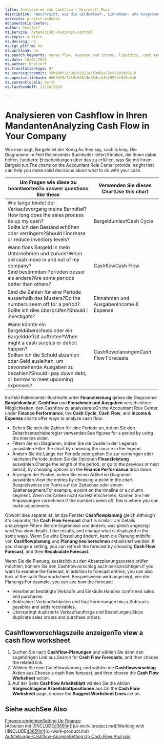 ```yaml
---
title: Analysieren von Cashflow | Microsoft Docs
description: "Beschreibt, wie die Geldumlauf-, Einnahmen- und Ausgaben-, Cash Flow- und Cashflow-Prognosediagramme verwendet werden, um vergangene und künftige Bargeldbewegungen im Unternehmen zu analysieren."
services: project-madeira
documentationcenter: 
author: bholtorf
ms.service: dynamics365-business-central
ms.topic: article
ms.devlang: na
ms.tgt_pltfrm: na
ms.workload: na
ms.search.keywords: money flow, expense and income, liquidity, cash receipts minus cash payments, Cartera
ms.date: 10/01/2018
ms.author: bholtorf
ms.translationtype: HT
ms.sourcegitcommit: 33b900f1ac9e295921e7f3d6ea72cc93939d8a1b
ms.openlocfilehash: 686f678c7459c608f0ef0dccb7bf959bf843e5e6
ms.contentlocale: de-ch
ms.lasthandoff: 11/26/2018

---
```

# <a name="analyzing-cash-flow-in-your-company"></a><span data-ttu-id="7bc79-103">Analysieren von Cashflow in Ihren Mandanten</span><span class="sxs-lookup"><span data-stu-id="7bc79-103">Analyzing Cash Flow in Your Company</span></span>
<span data-ttu-id="7bc79-104">Wie man sagt, Bargeld ist der König.</span><span class="sxs-lookup"><span data-stu-id="7bc79-104">As they say, cash is king.</span></span> <span data-ttu-id="7bc79-105">Die Diagramme im Feld Rollencenter Buchhalter liefert Einblick, die Ihnen dabei helfen, fundierte Entscheidungen über das zu erfüllen, was Sie mit Ihrem Bargeld tun.</span><span class="sxs-lookup"><span data-stu-id="7bc79-105">The charts on the Accountant Role Center provide insight that can help you make solid decisions about what to do with your cash.</span></span>  

| <span data-ttu-id="7bc79-106">Um Fragen wie diese zu beantworten</span><span class="sxs-lookup"><span data-stu-id="7bc79-106">To answer questions like these</span></span> | <span data-ttu-id="7bc79-107">Verwenden Sie dieses Chart</span><span class="sxs-lookup"><span data-stu-id="7bc79-107">Use this chart</span></span> |
| --- | --- |
| <span data-ttu-id="7bc79-108">Wie lange bindet der Verkaufsvorgang meine Barmittel?</span><span class="sxs-lookup"><span data-stu-id="7bc79-108">How long does the sales process tie up my cash?</span></span></br> <span data-ttu-id="7bc79-109">Sollte ich den Bestand erhöhen oder verringern?</span><span class="sxs-lookup"><span data-stu-id="7bc79-109">Should I increase or reduce inventory levels?</span></span> |<span data-ttu-id="7bc79-110">Bargeldumlauf</span><span class="sxs-lookup"><span data-stu-id="7bc79-110">Cash Cycle</span></span> |
| <span data-ttu-id="7bc79-111">Wann floss Bargeld in mein Unternehmen und zurück?</span><span class="sxs-lookup"><span data-stu-id="7bc79-111">When did cash move in and out of my company?</span></span></br> <span data-ttu-id="7bc79-112">Sind bestimmten Perioden besser als andere?</span><span class="sxs-lookup"><span data-stu-id="7bc79-112">Are some periods better than others?</span></span> |<span data-ttu-id="7bc79-113">Cashflow</span><span class="sxs-lookup"><span data-stu-id="7bc79-113">Cash Flow</span></span> |
| <span data-ttu-id="7bc79-114">Sind die Zahlen für eine Periode ausserhalb des Musters?</span><span class="sxs-lookup"><span data-stu-id="7bc79-114">Do the numbers seem off for a period?</span></span></br> <span data-ttu-id="7bc79-115">Sollte ich dies überprüfen?</span><span class="sxs-lookup"><span data-stu-id="7bc79-115">Should I investigate?</span></span> |<span data-ttu-id="7bc79-116">Einnahmen und Ausgaben</span><span class="sxs-lookup"><span data-stu-id="7bc79-116">Income & Expense</span></span> |
| <span data-ttu-id="7bc79-117">Wann könnte ein Bargeldüberschuss oder ein Bargelddefizit auftreten?</span><span class="sxs-lookup"><span data-stu-id="7bc79-117">When might a cash surplus or deficit happen?</span></span></br> <span data-ttu-id="7bc79-118">Sollten ich die Schuld abzahlen oder Geld ausleihen, um bevorstehende Ausgaben zu bezahlen?</span><span class="sxs-lookup"><span data-stu-id="7bc79-118">Should I pay down debt, or borrow to meet upcoming expenses?</span></span> |<span data-ttu-id="7bc79-119">Cashflowplanungen</span><span class="sxs-lookup"><span data-stu-id="7bc79-119">Cash Flow Forecasts</span></span> |

<span data-ttu-id="7bc79-120">Im Feld Rollencenter Buchhalte unter **Finanzleistung** geben die Diagramme **Bargeldumlauf**, **Cashflow** und **Einnahmen und Ausgaben** verschiedene Möglichkeiten, den Cashflow zu analysieren:</span><span class="sxs-lookup"><span data-stu-id="7bc79-120">On the Accountant Role Center, under **Finance Performance**, the **Cash Cycle**, **Cash Flow**, and **Income & Expense** charts offer ways to analyze cash flow:</span></span>  

* <span data-ttu-id="7bc79-121">Sehen Sie sich die Zahlen für eine Periode an, indem Sie den Zeitachsenschieberegler verwenden.</span><span class="sxs-lookup"><span data-stu-id="7bc79-121">See figures for a period by using the timeline slider.</span></span>  
* <span data-ttu-id="7bc79-122">Filtern Sie ein Diagramm, indem Sie die Quelle in der Legende auswählen.</span><span class="sxs-lookup"><span data-stu-id="7bc79-122">Filter the chart by choosing the source in the legend.</span></span>  
* <span data-ttu-id="7bc79-123">Ändern Sie die Länge der Periode oder gehen Sie zur vorherigen oder nächsten Periode, indem Sie die Optionen  **Finanzleistung** auswählen.</span><span class="sxs-lookup"><span data-stu-id="7bc79-123">Change the length of the period, or go to the previous or next period, by choosing options on the **Finance Performance** drop down.</span></span>  
* <span data-ttu-id="7bc79-124">Anzeigen der Posten, indem Sie einen Artikel im Diagramm auswählen.</span><span class="sxs-lookup"><span data-stu-id="7bc79-124">View the entries by choosing a point in the chart.</span></span> <span data-ttu-id="7bc79-125">Beispielsweise ein Punkt auf der Zeitachse oder einem Spaltensegment.</span><span class="sxs-lookup"><span data-stu-id="7bc79-125">For example, a point on the timeline or a column segment.</span></span> <span data-ttu-id="7bc79-126">Wenn die Zahlen nicht korrekt erscheinen, können Sie hier Anpassungen vornehmen.</span><span class="sxs-lookup"><span data-stu-id="7bc79-126">If the numbers seem off, this is where you can make adjustments.</span></span>  

<span data-ttu-id="7bc79-127">Obwohl dies separat ist, ist das Fenster **Cashflowplanung** gleich.</span><span class="sxs-lookup"><span data-stu-id="7bc79-127">Although it's separate, the **Cash Flow Forecast** chart is similar.</span></span> <span data-ttu-id="7bc79-128">Um Details anzuzeigen Filtern Sie die Ergebnisse und ändern, was gleich angezeigt wird.</span><span class="sxs-lookup"><span data-stu-id="7bc79-128">You view details, filter results, and change what is displayed in the same ways.</span></span> <span data-ttu-id="7bc79-129">Wenn Sie eine Einstellung ändern, kann die Planung mithilfe von **Cashflowplanung** und **Planung neu berechnen** aktualisiert werden..</span><span class="sxs-lookup"><span data-stu-id="7bc79-129">If you change a setting, you can refresh the forecast by choosing **Cash Flow Forecast**, and then **Recalculate Forecast**.</span></span>

<span data-ttu-id="7bc79-130">Wenn Sie die Planung, zusätzlich zu den Absatzplanungsposten prüfen möchten, können Sie den Cashflowvorschlag auch berücksichtigen.</span><span class="sxs-lookup"><span data-stu-id="7bc79-130">If you want to examine the forecast, in addition to forecast entries, you can also look at the cash flow worksheet.</span></span> <span data-ttu-id="7bc79-131">Beispielsweise wird angezeigt, wie die Planungs:</span><span class="sxs-lookup"><span data-stu-id="7bc79-131">For example, you can see how the forecast:</span></span>

* <span data-ttu-id="7bc79-132">Verarbeitet bestätigte Verkäufe und Einkäufe.</span><span class="sxs-lookup"><span data-stu-id="7bc79-132">Handles confirmed sales and purchases.</span></span>  
* <span data-ttu-id="7bc79-133">Subtrahiert Verbindlichkeiten und fügt Forderungen hinzu.</span><span class="sxs-lookup"><span data-stu-id="7bc79-133">Subtracts payables and adds receivables.</span></span>  
* <span data-ttu-id="7bc79-134">Überspringt duplizierte Verkaufsaufträge und Bestellungen.</span><span class="sxs-lookup"><span data-stu-id="7bc79-134">Skips duplicate sales orders and purchase orders.</span></span>  

## <a name="to-view-a-cash-flow-worksheet"></a><span data-ttu-id="7bc79-135">Cashflowvorschlagszeile anzeigen</span><span class="sxs-lookup"><span data-stu-id="7bc79-135">To view a cash flow worksheet</span></span>
1. <span data-ttu-id="7bc79-136">Suchen Sie nach **Cashflow-Planungen** und wählen Sie dann den zugehörigen Link aus.</span><span class="sxs-lookup"><span data-stu-id="7bc79-136">Search for **Cash Flow Forecasts**, and then choose the related link.</span></span>  
2. <span data-ttu-id="7bc79-137">Wählen Sie eine Cashflowplanung, und wählen die **Cashflowvorschlag** Aktion aus.</span><span class="sxs-lookup"><span data-stu-id="7bc79-137">Choose a cash flow forecast, and then choose the **Cash Flow Worksheet** action.</span></span>  
3. <span data-ttu-id="7bc79-138">Auf der Seite **Cashflow Arbeitsblatt** wählen Sie die Aktion **Vorgeschlagene Arbeitsblattpositionen** aus.</span><span class="sxs-lookup"><span data-stu-id="7bc79-138">On the **Cash Flow Worksheet** page, choose the **Suggest Worksheet Lines** action.</span></span>  

## <a name="see-also"></a><span data-ttu-id="7bc79-139">Siehe auch</span><span class="sxs-lookup"><span data-stu-id="7bc79-139">See Also</span></span>
[<span data-ttu-id="7bc79-140">Finance einrichten</span><span class="sxs-lookup"><span data-stu-id="7bc79-140">Setting Up Finance</span></span>](finance-setup-finance.md)  
<span data-ttu-id="7bc79-141">[Arbeiten mit [!INCLUDE[d365fin](includes/d365fin_md.md)]](ui-work-product.md)</span><span class="sxs-lookup"><span data-stu-id="7bc79-141">[Working with [!INCLUDE[d365fin](includes/d365fin_md.md)]](ui-work-product.md)</span></span>  
[<span data-ttu-id="7bc79-142">Aufstellungs-Cashflow-Analyse</span><span class="sxs-lookup"><span data-stu-id="7bc79-142">Setting Up Cash Flow Analysis</span></span>](finance-setup-cash-flow-analyses.md)  

